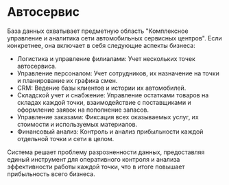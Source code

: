# Автосервис
База данных охватывает предметную область "Комплексное управление и аналитика сети автомобильных сервисных центров".
Если конкретнее, она включает в себя следующие аспекты бизнеса:
- Логистика и управление филиалами: Учет нескольких точек автосервиса.
- Управление персоналом: Учет сотрудников, их назначение на точки и планирование их графика смен.
- CRM: Ведение базы клиентов и истории их автомобилей.
- Складской учет и снабжение: Управление остатками товаров  на складах каждой точки, взаимодействие с поставщиками и оформление заявок на пополнение запасов.
- Управление заказами: Фиксация всех оказываемых услуг, их стоимости и используемых материалов.
- Финансовый анализ: Контроль и анализ прибыльности каждой отдельной точки и сети в целом.

Система решает проблему разрозненности данных, предоставляя единый инструмент для оперативного контроля и анализа эффективности работы каждой точки, что в итоге повышает прибыльность всего бизнеса.

